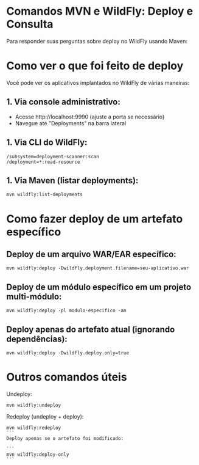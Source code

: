 # Comandos MVN e WildFly: Deploy e Consulta
Para responder suas perguntas sobre deploy no WildFly usando Maven:

# Como ver o que foi feito de deploy
Você pode ver os aplicativos implantados no WildFly de várias maneiras:

## 1. Via console administrativo:
- Acesse http://localhost:9990 (ajuste a porta se necessário)
- Navegue até "Deployments" na barra lateral

## 1. Via CLI do WildFly:

```
/subsystem=deployment-scanner:scan
/deployment=*:read-resource
```

## 1. Via Maven (listar deployments):

```
mvn wildfly:list-deployments
```
# Como fazer deploy de um artefato específico

## Deploy de um arquivo WAR/EAR específico:
```
mvn wildfly:deploy -Dwildfly.deployment.filename=seu-aplicativo.war
```
## Deploy de um módulo específico em um projeto multi-módulo:
```
mvn wildfly:deploy -pl modulo-especifico -am
```
## Deploy apenas do artefato atual (ignorando dependências):
```
mvn wildfly:deploy -Dwildfly.deploy.only=true
```
# Outros comandos úteis
Undeploy:
```
mvn wildfly:undeploy
```
Redeploy (undeploy + deploy):
````
mvn wildfly:redeploy
```
Deploy apenas se o artefato foi modificado:

```
mvn wildfly:deploy-only
```